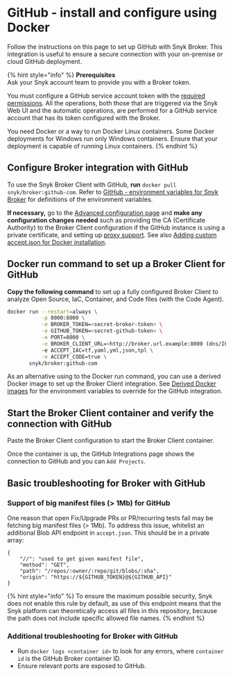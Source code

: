 # GitHub - install and configure using Docker

Follow the instructions on this page to set up GitHub with Snyk Broker. This integration is useful to ensure a secure connection with your on-premise or cloud GitHub deployment.

{% hint style="info" %}
**Prerequisites**\
Ask your Snyk account team to provide you with a Broker token.

You must configure a GitHub service account token with the [required permissions](../../../../integrations/git-repository-scm-integrations/snyk-github-integration.md#required-permissions-scope-for-the-github-integration). All the operations, both those that are triggered via the Snyk Web UI and the automatic operations, are performed for a GitHub service account that has its token configured with the Broker.

You need Docker or a way to run Docker Linux containers. Some Docker deployments for Windows run only Windows containers. Ensure that your deployment is capable of running Linux containers.
{% endhint %}

## Configure Broker integration with GitHub

To use the Snyk Broker Client with GitHub, **run** `docker pull snyk/broker:github-com`. Refer to [GitHub - environment variables for Snyk Broker](github-environment-variables-for-snyk-broker.md) for definitions of the environment variables.

**If necessary,** go to the [Advanced configuration page](../advanced-configuration-for-snyk-broker-docker-installation/) and **make any configuration changes needed** such as providing the CA (Certificate Authority) to the Broker Client configuration if the GitHub instance is using a private certificate, and setting up [proxy support](https://docs.snyk.io/integrations/snyk-broker/set-up-snyk-broker/how-to-install-and-configure-your-snyk-broker-client#proxy-support). See also [Adding custom accept.json for Docker installation](../advanced-configuration-for-snyk-broker-docker-installation/adding-custom-allowlist-for-docker-installation.md).

## Docker run command to set up a Broker Client for GitHub

**Copy the following command** to set up a fully configured Broker Client to analyze Open Source, IaC, Container, and Code files (with the Code Agent).

```bash
docker run --restart=always \
           -p 8000:8000 \
           -e BROKER_TOKEN=<secret-broker-token> \
           -e GITHUB_TOKEN=<secret-github-token> \
           -e PORT=8000 \
           -e BROKER_CLIENT_URL=<http://broker.url.example:8000 (dns/IP:port)> \
           -e ACCEPT_IAC=tf,yaml,yml,json,tpl \
           -e ACCEPT_CODE=true \
       snyk/broker:github-com
```

As an alternative using to the Docker run command, you can use a derived Docker image to set up the Broker Client integration. See [Derived Docker images](../derived-docker-images-for-broker-client-integrations-and-container-registry-agent.md) for the environment variables to override for the GitHub integration.

## Start the Broker Client container and verify the connection with GitHub

Paste the Broker Client configuration to start the Broker Client container.

Once the container is up, the GitHub Integrations page shows the connection to GitHub and you can `Add Projects`.

## Basic troubleshooting for Broker with GitHub

### **Support of big manifest files (> 1Mb) for GitHub**

One reason that open Fix/Upgrade PRs or PR/recurring tests fail may be fetching big manifest files (> 1Mb). To address this issue, whitelist an additional Blob API endpoint in `accept.json`. This should be in a private array:

```
{
    "//": "used to get given manifest file",
    "method": "GET",
    "path": "/repos/:owner/:repo/git/blobs/:sha",
    "origin": "https://${GITHUB_TOKEN}@${GITHUB_API}"
}
```

{% hint style="info" %}
To ensure the maximum possible security, Snyk does not enable this rule by default, as use of this endpoint means that the Snyk platform can theoretically access all files in this repository, because the path does not include specific allowed file names.
{% endhint %}

### **Additional troubleshooting for Broker with GitHub**

* Run `docker logs <container id>` to look for any errors, where `container id` is the GitHub Broker container ID.
* Ensure relevant ports are exposed to GitHub.
